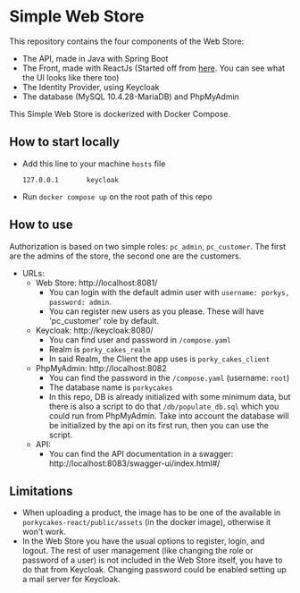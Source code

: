 # Simple Web Store <!-- https://github.com/SMati000/simple_web_store -->
This repository contains the four components of the Web Store:

- The API, made in Java with Spring Boot
- The Front, made with ReactJs (Started off from [here](https://github.com/Kurtney21/hdev-web-store). You can see what the UI looks like there too)
- The Identity Provider, using Keycloak
- The database (MySQL 10.4.28-MariaDB) and PhpMyAdmin

This Simple Web Store is dockerized with Docker Compose.

## How to start locally
- Add this line to your machine `hosts` file
    ```
    127.0.0.1       keycloak
    ```
- Run `docker compose up` on the root path of this repo

## How to use
Authorization is based on two simple roles: `pc_admin`, `pc_customer`. The first are the admins of the store, the second one are the customers.

- URLs:
    - Web Store: http://localhost:8081/
        - You can login with the default admin user with `username: porkys, password: admin`.
        - You can register new users as you please. These will have 'pc_customer' role by default.
    - Keycloak: http://keycloak:8080/ 
        - You can find user and password in `/compose.yaml`
        - Realm is `porky_cakes_realm`
        - In said Realm, the Client the app uses is `porky_cakes_client`
    - PhpMyAdmin: http://localhost:8082
        - You can find the password in the `/compose.yaml` (username: `root`)
        - The database name is `porkycakes`
        - In this repo, DB is already initialized with some minimum data, but there is also a script to do that `/db/populate_db.sql` which you could run from PhpMyAdmin. Take into account the database will be initialized by the api on its first run, then you can use the script.
    - API:
        - You can find the API documentation in a swagger: http://localhost:8083/swagger-ui/index.html#/

## Limitations
- When uploading a product, the image has to be one of the available in `porkycakes-react/public/assets` (in the docker image), otherwise it won't work.
- In the Web Store you have the usual options to register, login, and logout. The rest of user management (like changing the role or password of a user) is not included in the Web Store itself, you have to do that from Keycloak. Changing password could be enabled setting up a mail server for Keycloak.
